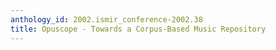 ```yaml
---
anthology_id: 2002.ismir_conference-2002.38
title: Opuscope - Towards a Corpus-Based Music Repository
---
```

